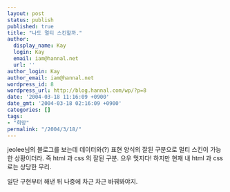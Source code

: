 ```yaml
---
layout: post
status: publish
published: true
title: "나도 멀티 스킨할까."
author:
  display_name: Kay
  login: Kay
  email: iam@hannal.net
  url: ''
author_login: Kay
author_email: iam@hannal.net
wordpress_id: 8
wordpress_url: http://blog.hannal.com/wp/?p=8
date: '2004-03-18 11:16:09 +0900'
date_gmt: '2004-03-18 02:16:09 +0900'
categories: []
tags:
- "희망"
permalink: "/2004/3/18/"
---
```

<p>jeolee님의 블로그를 보는데 데이터와(?) 표현 양식의 잘된 구분으로 멀티 스킨이 가능한 상황이더라. 즉 html 과 css 의 잘된 구분. 으우 멋지다! 하지만 현재 내 html 과 css 로는 상당한 무리.</p>
<p>일단 구현부터 해낸 뒤 나중에 차근 차근 바꿔봐야지.</p>
